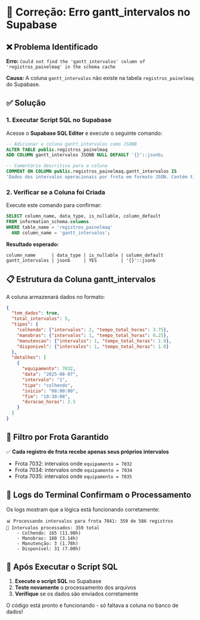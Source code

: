 # 🔧 Correção: Erro gantt_intervalos no Supabase

## ❌ Problema Identificado

**Erro:** `Could not find the 'gantt_intervalos' column of 'registros_painelmaq' in the schema cache`

**Causa:** A coluna `gantt_intervalos` não existe na tabela `registros_painelmaq` do Supabase.

## ✅ Solução

### 1. Executar Script SQL no Supabase

Acesse o **Supabase SQL Editor** e execute o seguinte comando:

```sql
-- Adicionar a coluna gantt_intervalos como JSONB
ALTER TABLE public.registros_painelmaq 
ADD COLUMN gantt_intervalos JSONB NULL DEFAULT '{}'::jsonb;

-- Comentário descritivo para a coluna
COMMENT ON COLUMN public.registros_painelmaq.gantt_intervalos IS 
'Dados dos intervalos operacionais por frota em formato JSON. Contém tipos: Colhendo, Manobras, Manutenção, Disponível';
```

### 2. Verificar se a Coluna foi Criada

Execute este comando para confirmar:

```sql
SELECT column_name, data_type, is_nullable, column_default 
FROM information_schema.columns 
WHERE table_name = 'registros_painelmaq' 
  AND column_name = 'gantt_intervalos';
```

**Resultado esperado:**
```
column_name      | data_type | is_nullable | column_default
gantt_intervalos | jsonb     | YES         | '{}'::jsonb
```

## 📋 Estrutura da Coluna gantt_intervalos

A coluna armazenará dados no formato:

```json
{
  "tem_dados": true,
  "total_intervalos": 5,
  "tipos": {
    "colhendo": {"intervalos": 2, "tempo_total_horas": 3.75},
    "manobras": {"intervalos": 1, "tempo_total_horas": 0.25},
    "manutencao": {"intervalos": 1, "tempo_total_horas": 1.0},
    "disponivel": {"intervalos": 1, "tempo_total_horas": 1.0}
  },
  "detalhes": [
    {
      "equipamento": 7032,
      "data": "2025-08-07",
      "intervalo": "1",
      "tipo": "colhendo",
      "inicio": "08:00:00",
      "fim": "10:30:00",
      "duracao_horas": 2.5
    }
  ]
}
```

## 🎯 Filtro por Frota Garantido

✅ **Cada registro de frota recebe apenas seus próprios intervalos**

- Frota 7032: intervalos onde `equipamento = 7032`
- Frota 7034: intervalos onde `equipamento = 7034`
- Frota 7035: intervalos onde `equipamento = 7035`

## 📝 Logs do Terminal Confirmam o Processamento

Os logs mostram que a lógica está funcionando corretamente:

```
📊 Processando intervalos para frota 7041: 359 de 586 registros
🎯 Intervalos processados: 359 total
    - Colhendo: 165 (11.98h)
    - Manobras: 160 (3.14h)
    - Manutenção: 3 (1.78h)
    - Disponível: 31 (7.00h)
```

## 🚀 Após Executar o Script SQL

1. **Execute o script SQL** no Supabase
2. **Teste novamente** o processamento dos arquivos
3. **Verifique** se os dados são enviados corretamente

O código está pronto e funcionando - só faltava a coluna no banco de dados!
